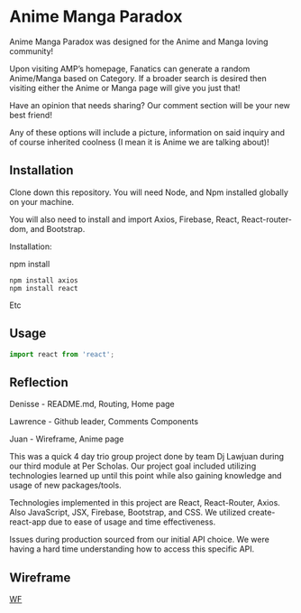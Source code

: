 # Anime Manga Paradox

Anime Manga Paradox was designed for the Anime and Manga loving community!

Upon visiting AMP’s homepage, Fanatics can generate a random Anime/Manga based on Category. If a broader search is desired then visiting either the Anime or Manga page will give you just that!

Have an opinion that needs sharing? Our comment section will be your new best friend!

Any of these options will include a picture, information on said inquiry and of course inherited coolness (I mean it is Anime we are talking about)!

## Installation

Clone down this repository. You will need Node, and Npm installed globally on your machine.

You will also need to install and import Axios, Firebase, React, React-router-dom, and Bootstrap.

Installation:

npm install

```
npm install axios
npm install react

```

Etc

## Usage

```javascript
import react from 'react';
```

## Reflection

Denisse - README.md, Routing, Home page

Lawrence - Github leader, Comments Components

Juan - Wireframe, Anime page

This was a quick 4 day trio group project done by team Dj Lawjuan during our third module at Per Scholas. Our project goal included utilizing technologies learned up until this point while also gaining knowledge and usage of new packages/tools.

Technologies implemented in this project are React, React-Router, Axios. Also JavaScript, JSX, Firebase, Bootstrap, and CSS. We utilized create-react-app due to ease of usage and time effectiveness.

Issues during production sourced from our initial API choice. We were having a hard time understanding how to access this specific API.

## Wireframe

[WF](/)
